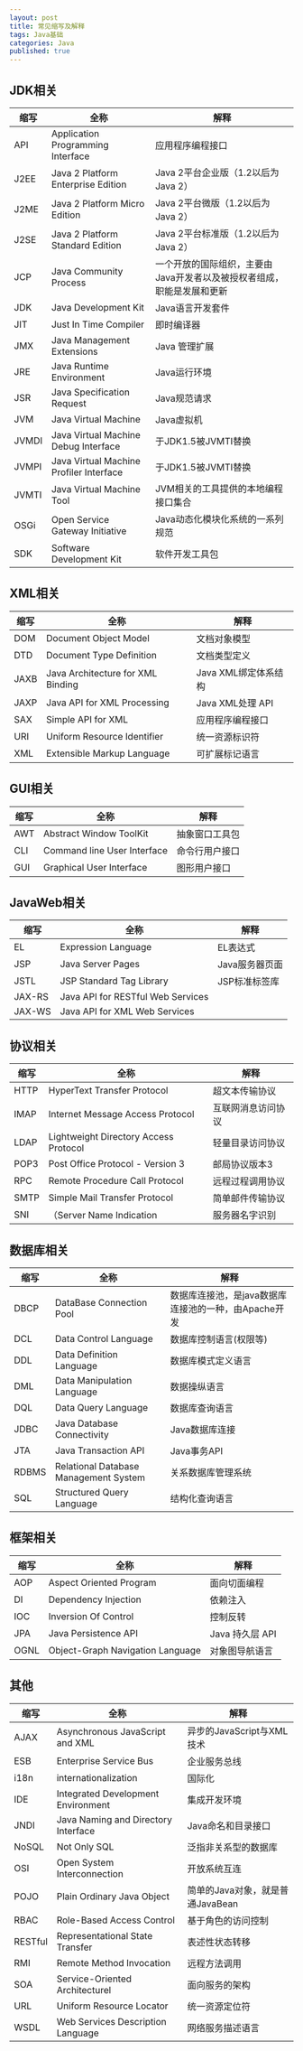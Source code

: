 ```yaml
---  
layout: post  
title: 常见缩写及解释  
tags: Java基础  
categories: Java  
published: true  
---  
```


## JDK相关

|  缩写 |                   全称                  |                                  解释                                  |
|-------|-----------------------------------------|------------------------------------------------------------------------|
| API   | Application Programming Interface       | 应用程序编程接口                                                       |
| J2EE  | Java 2 Platform Enterprise Edition      | Java 2平台企业版（1.2以后为Java 2）                                    |
| J2ME  | Java 2 Platform Micro Edition           | Java 2平台微版（1.2以后为Java 2）                                      |
| J2SE  | Java 2 Platform Standard Edition        | Java 2平台标准版（1.2以后为Java 2）                                    |
| JCP   | Java Community Process                  | 一个开放的国际组织，主要由Java开发者以及被授权者组成，职能是发展和更新 |
| JDK   | Java Development Kit                    | Java语言开发套件                                                       |
| JIT   | Just In Time Compiler                   | 即时编译器                                                             |
| JMX   | Java Management Extensions              | Java 管理扩展                                                          |
| JRE   | Java Runtime Environment                | Java运行环境                                                           |
| JSR   | Java Specification Request              | Java规范请求                                                           |
| JVM   | Java Virtual Machine                    | Java虚拟机                                                             |
| JVMDI | Java Virtual Machine Debug Interface    | 于JDK1.5被JVMTI替换                                                    |
| JVMPI | Java Virtual Machine Profiler Interface | 于JDK1.5被JVMTI替换                                                    |
| JVMTI | Java Virtual Machine Tool               | JVM相关的工具提供的本地编程接口集合                                    |
| OSGi  | Open Service Gateway Initiative         | Java动态化模块化系统的一系列规范                                       |
| SDK   | Software Development Kit                | 软件开发工具包                                                         |

## XML相关

|   缩写  |                全称               |         解释         |
|---------|-----------------------------------|----------------------|
| DOM     | Document Object Model             | 文档对象模型         |
| DTD     | Document Type Definition          | 文档类型定义         |
| JAXB    | Java Architecture for XML Binding | Java XML绑定体系结构 |
| JAXP    | Java API for XML Processing       | Java XML处理 API     |
| SAX     | Simple API for XML                | 应用程序编程接口     |
| URI     | Uniform Resource Identifier       | 统一资源标识符       |
| XML     | Extensible Markup Language        | 可扩展标记语言       |

## GUI相关

| 缩写 |             全称            |      解释      |
|------|-----------------------------|----------------|
| AWT  | Abstract Window ToolKit     | 抽象窗口工具包 |
| CLI  | Command line User Interface | 命令行用户接口 |
| GUI  | Graphical User Interface    | 图形用户接口   |

## JavaWeb相关

|  缩写  |                全称               |      解释      |
|--------|-----------------------------------|----------------|
| EL     | Expression Language               | EL表达式       |
| JSP    | Java Server Pages                 | Java服务器页面 |
| JSTL   | JSP Standard Tag Library          | JSP标准标签库  |
| JAX-RS | Java API for RESTful Web Services |                |
| JAX-WS | Java API for XML Web Services     |                |

## 协议相关

| 缩写 |                  全称                 |        解释        |
|------|---------------------------------------|--------------------|
| HTTP | HyperText Transfer Protocol           | 超文本传输协议     |
| IMAP | Internet Message Access Protocol      | 互联网消息访问协议 |
| LDAP | Lightweight Directory Access Protocol | 轻量目录访问协议   |
| POP3 | Post Office Protocol - Version 3      | 邮局协议版本3      |
| RPC  | Remote Procedure Call Protocol        | 远程过程调用协议   |
| SMTP | Simple Mail Transfer Protocol         | 简单邮件传输协议   |
| SNI  | （Server Name Indication              | 服务器名字识别     |

## 数据库相关

|  缩写 |                  全称                 |                         解释                         |
|-------|---------------------------------------|------------------------------------------------------|
| DBCP  | DataBase Connection Pool              | 数据库连接池，是java数据库连接池的一种，由Apache开发 |
| DCL   | Data Control Language                 | 数据库控制语言(权限等)                               |
| DDL   | Data Definition Language              | 数据库模式定义语言                                   |
| DML   | Data Manipulation Language            | 数据操纵语言                                         |
| DQL   | Data Query Language                   | 数据库查询语言                                       |
| JDBC  | Java Database Connectivity            | Java数据库连接                                       |
| JTA   | Java Transaction API                  | Java事务API                                          |
| RDBMS | Relational Database Management System | 关系数据库管理系统                                   |
| SQL   | Structured Query Language             | 结构化查询语言                                       |

## 框架相关

| 缩写 |               全称               |       解释      |
|------|----------------------------------|-----------------|
| AOP  | Aspect Oriented Program          | 面向切面编程    |
| DI   | Dependency Injection             | 依赖注入        |
| IOC  | Inversion Of Control             | 控制反转        |
| JPA  | Java Persistence API             | Java 持久层 API |
| OGNL | Object-Graph Navigation Language | 对象图导航语言  |

## 其他

|   缩写  |                 全称                |               解释               |
|---------|-------------------------------------|----------------------------------|
| AJAX    | Asynchronous JavaScript and XML     | 异步的JavaScript与XML技术        |
| ESB     | Enterprise Service Bus              | 企业服务总线                     |
| i18n    | internationalization                | 国际化                           |
| IDE     | Integrated Development Environment  | 集成开发环境                     |
| JNDI    | Java Naming and Directory Interface | Java命名和目录接口               |
| NoSQL   | Not Only SQL                        | 泛指非关系型的数据库             |
| OSI     | Open System Interconnection         | 开放系统互连                     |
| POJO    | Plain Ordinary Java Object          | 简单的Java对象，就是普通JavaBean |
| RBAC    | Role-Based Access Control           | 基于角色的访问控制               |
| RESTful | Representational State Transfer     | 表述性状态转移                   |
| RMI     | Remote Method Invocation            | 远程方法调用                     |
| SOA     | Service-Oriented Architecturel      | 面向服务的架构                   |
| URL     | Uniform Resource Locator            | 统一资源定位符                   |
| WSDL    | Web Services Description Language   | 网络服务描述语言                 |

